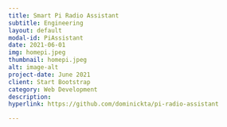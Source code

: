 ```yaml
---
title: Smart Pi Radio Assistant
subtitle: Engineering
layout: default
modal-id: PiAssistant
date: 2021-06-01
img: homepi.jpeg
thumbnail: homepi.jpeg
alt: image-alt
project-date: June 2021
client: Start Bootstrap
category: Web Development
description:
hyperlink: https://github.com/dominickta/pi-radio-assistant

---
```

